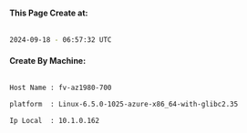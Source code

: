 
   
#### This Page Create at:

```bash

2024-09-18 - 06:57:32 UTC

```

#### Create By Machine:

```bash

Host Name : fv-az1980-700

platform  : Linux-6.5.0-1025-azure-x86_64-with-glibc2.35

Ip Local  : 10.1.0.162

```

